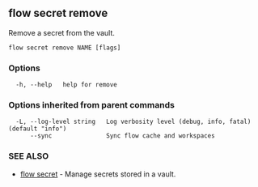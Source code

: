 ## flow secret remove

Remove a secret from the vault.

```
flow secret remove NAME [flags]
```

### Options

```
  -h, --help   help for remove
```

### Options inherited from parent commands

```
  -L, --log-level string   Log verbosity level (debug, info, fatal) (default "info")
      --sync               Sync flow cache and workspaces
```

### SEE ALSO

* [flow secret](flow_secret.md)	 - Manage secrets stored in a vault.

